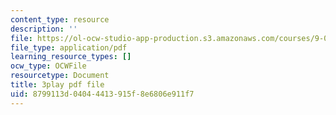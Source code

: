 ```yaml
---
content_type: resource
description: ''
file: https://ol-ocw-studio-app-production.s3.amazonaws.com/courses/9-00sc-introduction-to-psychology-fall-2011/8799113d04044413915f8e6806e911f7_MYMYXhR2Ppw.pdf
file_type: application/pdf
learning_resource_types: []
ocw_type: OCWFile
resourcetype: Document
title: 3play pdf file
uid: 8799113d-0404-4413-915f-8e6806e911f7
---
```

